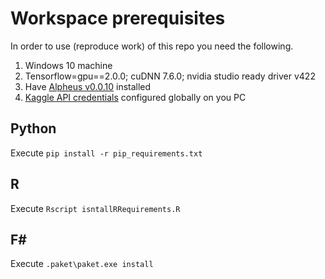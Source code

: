 # Workspace prerequisites
In order to use (reproduce work) of this repo you need the following.

1. Windows 10 machine
2. Tensorflow=gpu==2.0.0; cuDNN 7.6.0; nvidia studio ready driver v422
3. Have [Alpheus v0.0.10](https://github.com/itislab/alpheus) installed
4. [Kaggle API credentials](https://github.com/Kaggle/kaggle-api#api-credentials) configured globally on you PC

## Python
Execute `pip install -r pip_requirements.txt`

## R
Execute `Rscript isntallRRequirements.R`

## F#
Execute `.paket\paket.exe install`